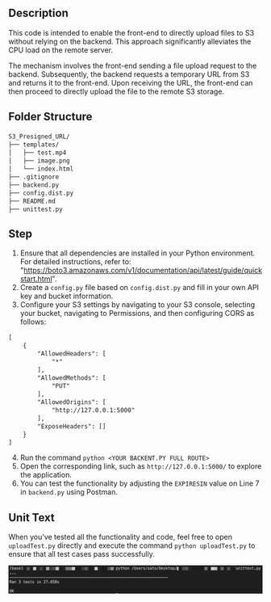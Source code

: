 ## Description

This code is intended to enable the front-end to directly upload files to S3 without relying on the backend. This approach significantly alleviates the CPU load on the remote server.

The mechanism involves the front-end sending a file upload request to the backend. Subsequently, the backend requests a temporary URL from S3 and returns it to the front-end. Upon receiving the URL, the front-end can then proceed to directly upload the file to the remote S3 storage.

## Folder Structure

```
S3_Presigned_URL/
├── templates/
│   ├── test.mp4
│   ├── image.png
│   └── index.html
├── .gitignore
├── backend.py
├── config.dist.py
├── README.md
├── unittest.py
```

## Step

1. Ensure that all dependencies are installed in your Python environment. For detailed instructions, refer to: "https://boto3.amazonaws.com/v1/documentation/api/latest/guide/quickstart.html".
2. Create a `config.py` file based on `config.dist.py` and fill in your own API key and bucket information.
3. Configure your S3 settings by navigating to your S3 console, selecting your bucket, navigating to Permissions, and then configuring CORS as follows:

```
[
    {
        "AllowedHeaders": [
            "*"
        ],
        "AllowedMethods": [
            "PUT"
        ],
        "AllowedOrigins": [
            "http://127.0.0.1:5000"
        ],
        "ExposeHeaders": []
    }
]
```

4. Run the command `python <YOUR BACKENT.PY FULL ROUTE>`
5. Open the corresponding link, such as `http://127.0.0.1:5000/` to explore the application.
6. You can test the functionality by adjusting the `EXPIRESIN` value on Line 7 in `backend.py` using Postman.

## Unit Text

When you've tested all the functionality and code, feel free to open `uploadTest.py` directly and execute the command `python uploadTest.py` to ensure that all test cases pass successfully.

![Alt text](./templates/image.png)
